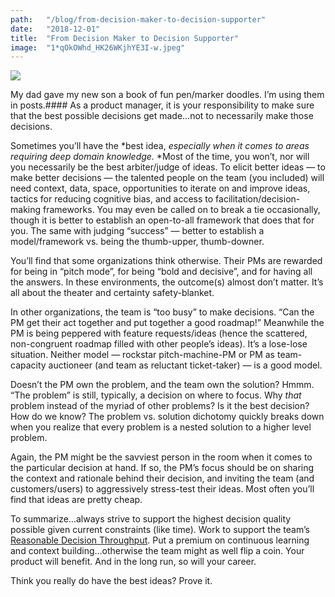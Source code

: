 ```yaml
---
path:	"/blog/from-decision-maker-to-decision-supporter"
date:	"2018-12-01"
title:	"From Decision Maker to Decision Supporter"
image:	"1*qOkOWhd_HK26WKjhYE3I-w.jpeg"
---
```


![](/images/1*qOkOWhd_HK26WKjhYE3I-w.jpeg)

My dad gave my new son a book of fun pen/marker doodles. I’m using them in posts.#### As a product manager, it is your responsibility to make sure that the best possible decisions get made…not to necessarily make those decisions.

Sometimes you’ll have the *best idea, *especially when it comes to areas requiring deep domain knowledge.* *Most of the time, you won’t, nor will you necessarily be the best arbiter/judge of ideas. To elicit better ideas — to make better decisions — the talented people on the team (you included) will need context, data, space, opportunities to iterate on and improve ideas, tactics for reducing cognitive bias, and access to facilitation/decision-making frameworks. You may even be called on to break a tie occasionally, though it is better to establish an open-to-all framework that does that for you. The same with judging “success” — better to establish a model/framework vs. being the thumb-upper, thumb-downer.

You’ll find that some organizations think otherwise. Their PMs are rewarded for being in “pitch mode”, for being “bold and decisive”, and for having all the answers. In these environments, the outcome(s) almost don’t matter. It’s all about the theater and certainty safety-blanket.

In other organizations, the team is “too busy” to make decisions. “Can the PM get their act together and put together a good roadmap!” Meanwhile the PM is being peppered with feature requests/ideas (hence the scattered, non-congruent roadmap filled with other people’s ideas). It’s a lose-lose situation. Neither model — rockstar pitch-machine-PM or PM as team-capacity auctioneer (and team as reluctant ticket-taker) — is a good model.

Doesn’t the PM own the problem, and the team own the solution? Hmmm. “The problem” is still, typically, a decision on where to focus. Why *that* problem instead of the myriad of other problems? Is it the best decision? How do we know? The problem vs. solution dichotomy quickly breaks down when you realize that every problem is a nested solution to a higher level problem.

Again, the PM might be the savviest person in the room when it comes to the particular decision at hand. If so, the PM’s focus should be on sharing the context and rationale behind their decision, and inviting the team (and customers/users) to aggressively stress-test their ideas. Most often you’ll find that ideas are pretty cheap.

To summarize…always strive to support the highest decision quality possible given current constraints (like time). Work to support the team’s [Reasonable Decision Throughput](https://hackernoon.com/cost-per-reasonable-decision-cprd-ed1ca8c6147). Put a premium on continuous learning and context building…otherwise the team might as well flip a coin. Your product will benefit. And in the long run, so will your career.

Think you really do have the best ideas? Prove it.

